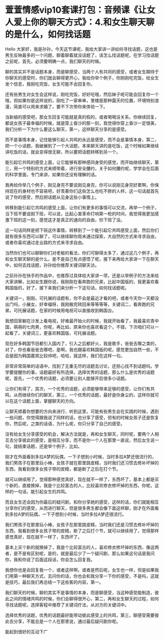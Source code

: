 # 萱萱情感vip10套课打包：音频课《让女人爱上你的聊天方式》：4.和女生聊天聊的是什么，如何找话题

Hello 大家好，我是孙孙，今天这节课呢，我给大家讲一讲如何寻找话题，这也是男生反映最多的一个问题，聊着聊着就没话题了，该怎么找话题呢，在学习找话题之前呢，首先，必须要明确一点，我们聊天的时候。

聊的其实并不是话题本身，而是聊感受，当两个人有共同的感受，或者女生期待于你聊天的感受时，你们就会聊得更开心，我给你举个例子，你刚刚吃完饭，给女生发个信息，我刚吃完饭，女生可能不会回复你。

还有些男生对女生会这样说，刚吃完饭，好好吃哦，然后妹子呢可能会回复你一个哦，但如果你是这样说的，刚吃了一家串串，里楼是那种露天的位置，环境特别浪漫，简直可以用来求婚了，要不下次带你来体验一下。

当新娘的感受吧，那女生回复可能就是真的假的，或者喝喝没关系，你继续回复，都说女孩子最幸福的时候，就是穿上昏沙的那一刻，我觉得你穿上昏沙一定很美，我们分析一下为什么要这么聊天，第一，这样聊天分享的是感受。

而不是事情本身，记住能够引起人共鸣的永远是感受，而不会是事情本身，第二，把一个小话题，我破展到了一个大话题，本来聊天讲的是吃饭，这个时候如果继续讲吃饭的话，就会变得很无聊，所以要把话题转移到另一个。

能引起它共鸣的感受上面，让它能够有那种感同身受的感觉，而开始继续聊天，第三，用一个特别的方式来顺带着，进行安全腰约，关于如何腰约呢，学学会在后面的科学里面，专门来讲，如果你还没有理解的话。

我再给你举几个例子，刚见身完不要说刚见身完，你可以说刚见身完好累啊，你保持现在的身材也不容易吧，好羡慕你们这些怎么也吃不胖的人样，这一句话就首先说了你的感受，然后把话题从见身这些小事情上。

转移到能引起它共鸣的感受上面，让你们有更多的事情可以交流，再举一个例子，当下班不要说刚下班，可以说，比起心害革命打响第一枪的时间，我觉得我更加感激下班的这一刻，感觉这才是真正的通向的自由，你下班了没。

这一句话同样是把下班这件事情，转移到了一个能引起它共鸣感受上面，然后你们就有很多东西可以聊了，可以继续聊你周末通过探索，大自然的方式来寻求自由，或者你喜欢通过走业路的方式来寻求自由。

当然你们也可以聊聊你们对老板的看法，你们可聊得太多了，通过这几个例子，再和女生聊天聊的是什么，是不是自己有点感悟了呢，接下来再给大家讲一下在聊天中，如何去找话题，孙孙给你推荐关键词聊天访。

之前孙孙在快手的作品中，也推荐过具体给大家讲一项，还是以举例子的方法来给大家讲解，比如女生跟你说，我刚刚在看奔跑的兄弟，比起中国版的，我更喜欢看韩国版的，好了，接下来我们来分析一下这句话，如何找话题呢。

关键词一，刚刚，可托展的话题有，你不会是最近才看的吧，或者今天你一天都没出门吗，小展女，好幸福呀，我刚搬完转回来等等等等，关键词二，看奔跑的兄弟，可托展话题，在家的时候用电视可以直接收到韩国台。

我想回家躺在沙发上看电视，好难最开始火的时候，我就开始看了，我最喜欢青中国，萌萌的七肉男，你呢，再比如，原来你也喜欢看这个，不错，下次咱们可以一起看了，关键词三，更喜欢韩国版，可托展话题。

现在好多韩国节目都引入国内了，引入之后都好火，我是歌手，爸爸去哪之类的，对了，你也看爸爸去哪吧，是啊，我也跟喜欢韩国版的呢，感觉更加自然一些，不会是因为韩国嘉宾比较帅吧，哈哈，就这样，我们在这样一句。

非常非常简单的话语中，找到了无重无尽的话题去讨论，还担心找不到话题吗，学学要提醒你的事，话题最好有所选择，选择优秀的话题，那么什么是优秀的话题呢，首先，一个优秀的话题，必须要让别人能够开启很多小话题。

让你们有得了，其次，一个优秀的话题，必须能够带来足够的感受，让你们有共鸣，从而继续你们的聊天，第三，一个优秀的话题，最好是你身尘的，这样你就可以在这个话题上面，掌握聊天的方向。

让聊天顺着你想要的方向来进行，听到这里，可能有些男生会在实践的时候，遇到一些问题，你觉得跟我说了同样的话，也分享了感受，但有的时候女孩子还是恢复你，然后呢，之类的话语，为什么呢，你只分享了自己的感受。

没有给女生分享感受的机会，解决方法就是，再和女生聊天，同时呢，要两个人相互去分享彼此的感受，是相互分享，而不是你一个人在那里一直说，然后女生说一句，就结束话题，还是举个例子，比如。

刚才在外面看到多拉A梦的玩偶，一下子想到小时候，当时多拉A梦还很流行的，我们男孩子在那里玩小棒，女孩子就在那里跳皮精，当时我们还习惯去修补坏掉的东西，我看到很多女孩子带的皮精，都是断了之后在打个节。

就可以继续用了，觉得那种感觉真好，现在就不一样了，东西坏了，基本上都是买个新的，直接换掉，我是个比较富古的人，比较喜欢修衣修坏掉的东西，你呢，这样的一句话，能引起女生的共鸣。

而且女生还会因为你最后的疑问剧，和你分享她的感受，这样的话，你们就能相互分享你们的感受，从而进行聊天，但是很多男生都会像下面这样聊，刚才在外面看到多拉A梦的玩偶，一下子想到小时候，当时多拉A梦还很流行。

我们男孩子在那里玩小棒，女孩子在那里跳皮精，当时我们还是习惯去修补坏掉的东西，我看到很多女孩子带的皮精，断了之后打个节，就可以继续用了，觉得那样感觉真好，现在就不一样了，东西坏了。

基本上买个新的就换掉了，我是个比较富古的人，喜欢修衣修坏掉的东西，像这两者，是不是有区别呢，是的，就是最后少了一个疑问剧，那么如果这句话是我问你，我和你说了后面这段话，你会怎么回复我。

我想你也是会回复我一个，或者这样啊，或者是然后呢，女生也一样，但是如果我们用第一种聊天方式，去问你的话，你也会和我分享一下你的感受，不是吗，这就是技巧，最后我们再总结一下这些客的内容，第一。

我们聊天的时候，聊的其实不是事情的本身，而是聊感受，当这种感受能制造，彼此之间的情绪共鸣的时候，你们会聊得很开心，第二，再和女生聊天的过程，如何寻找话题呢，选择客程中推荐了关键词疗法，从对方的关键词中。

选择优秀的话题，优秀的话题最好能带动彼此感受上的共鸣，第三，聊感受需要彼此去分享，不能总是一个人在那里说，通过最后疑问剧你呢。

能起到很好的互动下广